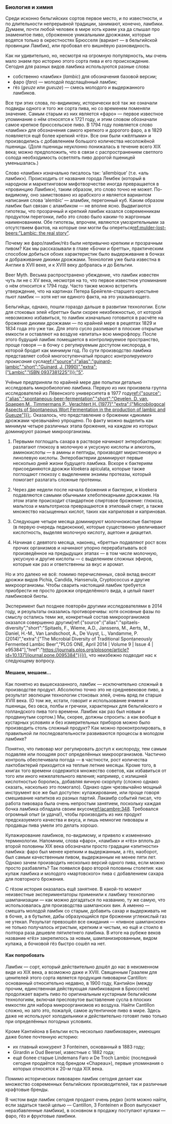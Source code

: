 ### Биология и химия

Среди исконно бельгийских сортов первое место, и по известности, и по длительности непрерывной традиции, занимают, конечно, ламбики. Думаем, почти любой человек в мире хоть краем уха да слышал про знаменитое пиво, сброженное уникальными дрожжами, которые водятся только в окрестностях Брюсселя (вариант — в бельгийской провинции Ламбик), или пробовал его вишнёвую разновидность.

Как ни удивительно, но, несмотря на огромную популярность, мы очень мало знаем про историю этого сорта пива и его происхождение. Сегодня для разных видов ламбика используются разные слова:
  * собственно «ламбик» (*lambic*) для обозначения базовой версии;
  * фаро (*faro*) — молодой подслащённый ламбик;
  * гёз (*geuze* или *gueuze*) — смесь молодого и выдержанного ламбиков.

Все три этих слова, по-видимому, исторически всё так же означали подвиды одного и того же сорта пива, но со временем поменяли значение. Самым старым из них является «фаро» — первое известное упоминание о нём относятся к 1721 году, и этим словом обозначали самое крепкое брюссельское пиво. В 1794 году появляется слово «ламбик» для обозначения самого крепкого и дорогого фаро, а в 1829 появляется ещё более крепкий «гёз». Все они были «жёлтыми» и производились с добавлением большого количества несоложёной пшеницы. (Доля пшеницы неуклонно понижалась в течение всего XIX века; можно предположить, что в связи с распространением светлого солода необходимость осветлять пиво дорогой пшеницей уменьшалась.)

Слово «ламбик» изначально писалось так: ‘allembique’ (т.е. «аль ламбик»). Происходить от названия города Лембек (который в народном и маркетинговом мифотворчестве иногда превращается в «провинцию Ламбик»), таким образом, это слово точно не может. По-видимому, оно заимствовано из арабского и является вариантом написания слова ‘alembic’ — аламбик, перегонный куб. Каким образом ламбик был связан с аламбиком — не вполне ясно. Выдвигаются гипотезы, что прозрачный и крепкий ламбик казался современникам продуктом перегонки, либо это слово было каким-то жаргонным наименованием. Обе гипотезы, впрочем, являются умозрительными за отсутствием фактов, на которые они могли бы опереться[ref:mulder-lost-beers:"Lambic: the real story"](https://lostbeers.com/lambic-the-real-story/).

Почему же фаро/ламбик/гёз были непривычно крепким и прозрачным пивом? Как мы рассказывали в главе «Бочки и бретты», практическим способом добиться обоих характеристик было выдерживание в бочках и дображивание дикими дрожжами. Технология уже была известна в Англии в XVII веке, и к XVIII веку добралась и до Бельгии.

Beer Myth. Весьма распространено убеждение, что ламбик известен чуть ли не с XV века, несмотря на то, что первое известное упоминание о нём относится к 1794 году. Часто также можно встретить утверждение, что на картинах Петера Брейгеля-старшего крестьяне пьют ламбик — хотя нет ни единого факта, на это указывающего.

Бельгийцы, однако, пошли гораздо дальше в развитии технологии. Если для стоковых элей «бретты» были скорее неизбежностью, от которой невозможно избавиться, то ламбик изначально готовится в расчёте на брожение дикими дрожжами — по крайней мере в рецептах 1829 и 1834 года это уже так. Для этого сусло разливают в плоские открытые емкости и оставляют на воздухе «впитать» всю микрофлору. После этого будущий ламбик помещается в контролируемое пространство, проще говоря — в бочку с регулируемым доступом кислорода, в которой бродит как минимум год. По сути производство ламбика представляет собой многоступенчатый процесс *контролируемого прокисания* сусла[ref:{"source":{"alias":"guinard-lambic","short":"Guinard, J. (1990)","extra":["Lambic","ISBN 0937381225"]}}:"5"]().

Учёные предприняли по крайней мере две попытки детально исследовать микробиологию ламбика. Первую из них произвела группа исследователей из Лёвенского университета в 1977 году[ref:{"source":{"alias":"spontaneous-beer-fermentation","short":"Oevelen, D. van, Spaepen M., Timmermans P., Verachtert H. (1977)","extra":["Microbilogocal Aspects of Spontaneous Wort Fermentation in the production of lambic and Gueuze"]}}:](https://onlinelibrary.wiley.com/doi/abs/10.1002/j.2050-0416.1977.tb03825.x). Оказалось, что представление о брожении «дикими» дрожжами чрезвычайно упрощено. По факту можно выделить как минимум четыре различных этапа брожения, на каждом из которых доминируют разные микроорганизмы.

  1. Первыми поглощать сахара в растворе начинают энтеробактерии: разлагают глюкозу в молочную и уксусную кислоты и алкоголь, аминокислоты — в амины и пептиды, производят миристиновую и линолевую кислоты. Энтеробактерии доминируют первые несколько дней жизни будущего ламбика. Вскоре к бактериям присоединяются дрожжи kloekera apiculata, которые также поглощают глюкозу с выделением энзимы протеазы, который помогает разлагать сложные протеины.

  2. Через две недели после начала брожения и бактерии, и kloekera подавляются самыми обычными хлебопекарными дрожжами. На этом этапе происходит стандартное спиртовое брожение: глюкоза, мальтоза и мальтотриоза превращаются в этиловый спирт, а также множество насыщенных кислот, таких как каприловая и каприновая.

  3. Следующие четыре месяца доминируют молочнокислые бактерии (в первую очередь педиококки), которые существенно увеличивают кислотность, выделяя молочную кислоту, ацетоин и диацетил.

  4. Начиная с девятого месяца, наконец, «бретты» подавляют рост всех прочих организмов и начинают упорно перерабатывать всё произведённое на предыдущих этапах — в том числе молочную, уксусную и другие кислоты — с выделением сложных эфиров, которые как раз и ответственны за вкус и аромат.

Но и это далеко не всё: помимо перечисленных, свой вклад вносят дрожжи видов Pichia, Candida, Hansenula, Cryptococcus и другие микроорганизмы. Чтобы сварить настоящий ламбик требуется приобрести не просто дрожжи определённого вида, а целый пакет ламбиковой биоты.

Эксперимент был позднее повторён другими исследователями в 2014 году, и результаты оказались противоречивы: хотя основные фазы по смыслу остались теми же, конкретный состав микроорганизмов оказался совершенно другим[ref:{"source":{"alias":"spitaels-diversity","short":"Spitaels, F., Wieme, A.D., Janssens, M., Aerts, M., Daniel, H.-M., Van Landschoot, A., De Vuyst, L., Vandamme, P. (2014)","extra":["The Microbial Diversity of Traditional Spontaneously Fermented Lambic Beer","PLOS ONE, April 2014 | Volume 9 | Issue 4 | e95384"],"href":"https://journals.plos.org/plosone/article?id=10.1371/journal.pone.0095384"}}](), что неизбежно подводит нас к следующему вопросу.

#### Мешаем, мешаем…

Как понятно из вышесказанного, ламбик — исключительно сложный в производстве продукт. Абсолютно точно это не средневековое пиво, а результат эволюции технологии стоковых элей, очень вряд ли старше XVIII века. (О том же, кстати, говорит и использование ячменя и пшеницы, без овса, полбы и гречихи, характерных для бельгийского и голландского пива того времени. Ламбик как раз был новым и продвинутым сортом.) Мы, скорее, должны спросить: а как вообще в кустарных условиях и без измерительных приборов можно было производить столь сложный продукт? Как можно проконтролировать, в правильной ли последовательности развиваются процессы в молодом ламбике?

Понятно, что пивовар мог регулировать доступ к кислороду, тем самым подавляя или поощряя рост определённых микроорганизмов. Частично контроль обеспечивала погода — в частности, рост количества лактобактерий приходится на теплые летние месяцы. Кроме того, в книгах того времени содержится множество советов, как избавиться от того или иного нежелательного явления; например, с излишней кислотностью боролись, добавляя яичную скорлупу (сложно однако сказать, насколько это помогало). Однако один чрезвычайно мощный инструмент все же был доступен: купажирование, или проще говоря смешивание напитков из разных партий. Лакамбр событий писал, что работа пивовара была очень непростым занятием, поскольку каждая бочка ламбика обладала своим вкусом[ref:lacambre:348](). Требовался огромный опыт (и удача!), чтобы производить из них продукт предсказуемого качества и вкуса, и лишь немногие пивовары и продавцы пива умели это делать хорошо.

Купажирование ламбиков, по-видимому, и привело к изменению терминологии. Напомним, слова «фаро», «ламбик» и «гёз» вплоть до второй половины XIX века обозначали просто градации «элитности» ламбика: фаро был менее крепким и выдержанным, а гёз, наоборот, был самым качественным пивом, выдержанным не менее пяти лет. Однако зачем производить несколько версий одного пива, если можно просто разбавлять? Так появился фаро второй половины столетия: как купаж ламбика и молодого «мартовского» пива с добавлением сахара для повторного брожения.

С гёзом история оказалась ещё занятнее. В какой-то момент неизвестные экспериментаторы применили к ламбику технологию шампанизации — как можно догадаться по названию, ту же самую, что использовалась для производства шампанских вин. А именно — смешать молодой ламбик со старым, добавить сахар и выдерживать не в бочке, а в бутылке, дабы образующийся при брожении углекислый газ не утекал. Результат превзошёл все ожидания — «пивное шампанское» не только получалось игристым, крепким и чистым, но ещё и стоило в полтора раза дешевле пятилетнего ламбика. В итоге на рубеже веков название «гёз» закрепилось за новым, шампанизированным, видом купажа, а бочковой гёз быстро сошёл на нет.

#### Как попробовать

Ламбик — сорт, который действительно дошёл до нас в неизменном виде из XIX века, а возможно даже и XVIII. Священным Граалем для ценителей этого сорта является продукция пивоварни Cantillon: основанный относительно недавно, в 1900 году, Кантийон (между прочим, единственная действующая ламбиковарня в Брюсселе) продолжает варить пиво по оригинальным кустарным бельгийским технологиям, включая пресловутое выставление сусла в плоских емкостях для набора микроорганизмов из воздуха. Найти Cantillon сложно, но зато это, пожалуй, самое аутентичное пиво в мире. Здесь даже не используют холодильники и действительно готовят пиво только при определённых погодных условиях.

Кроме Кантийона в Бельгии есть несколько ламбиковарен, имеющих даже более почтенную историю:
  * их главный конкурент 3 Fonteinen, основанный в 1883 году;
  * Girardin и Oud Beersel, известные с 1882 года;
  * ещё более старые Lindemans Faro и De Troch Lambic (последний сегодня продаётся под брендом «Chapeau»), первые упоминания о которых относятся к 20-м года XIX века.

Помимо исторических пивоварен ламбик сегодня делает как множество современных бельгийских производителей, так и различные крафтовые бренды.

В чистом виде ламбик сегодня продают очень редко (хотя можно найти, если задаться такой целью — Cantillon, 3 Fonteinen и Boon выпускают неразбавленные ламбики), в основном в продажу поступают купажи — фаро, гёз и фруктовые ламбики.
